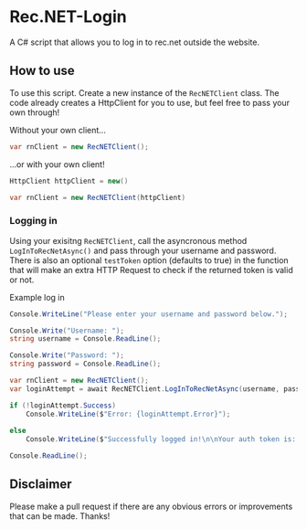 # Rec.NET-Login
A C# script that allows you to log in to rec.net outside the website.

## How to use

To use this script. Create a new instance of the `RecNETClient` class. The code already creates a HttpClient for you to use, but feel free to pass your own through!

Without your own client...
```cs
var rnClient = new RecNETClient();
```

...or with your own client!
```cs
HttpClient httpClient = new()

var rnClient = new RecNETClient(httpClient)
```

### Logging in

Using your exisitng `RecNETClient`, call the asyncronous method `LogInToRecNetAsync()` and pass through your username and password. There is also an optional `testToken` option (defaults to true) in the function that will make an extra HTTP Request to check if the returned token is valid or not.

Example log in
```cs
Console.WriteLine("Please enter your username and password below.");

Console.Write("Username: ");
string username = Console.ReadLine();

Console.Write("Password: ");
string password = Console.ReadLine(); 

var rnClient = new RecNETClient();
var loginAttempt = await RecNETClient.LogInToRecNetAsync(username, password, true);

if (!loginAttempt.Success) 
    Console.WriteLine($"Error: {loginAttempt.Error}");
    
else
    Console.WriteLine($"Successfully logged in!\n\nYour auth token is: {loginAttempt.Auth}");

Console.ReadLine();
```

## Disclaimer 
Please make a pull request if there are any obvious errors or improvements that can be made. Thanks!
